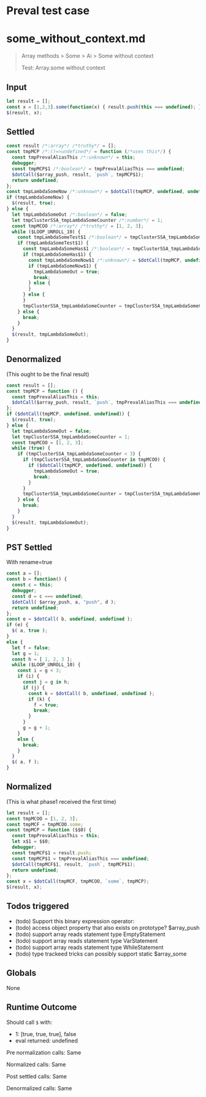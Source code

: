 # Preval test case

# some_without_context.md

> Array methods > Some > Ai > Some without context
>
> Test: Array.some without context

## Input

`````js filename=intro
let result = [];
const x = [1,2,3].some(function(x) { result.push(this === undefined); });
$(result, x);
`````


## Settled


`````js filename=intro
const result /*:array*/ /*truthy*/ = [];
const tmpMCP /*:()=>undefined*/ = function (/*uses this*/) {
  const tmpPrevalAliasThis /*:unknown*/ = this;
  debugger;
  const tmpMCP$1 /*:boolean*/ = tmpPrevalAliasThis === undefined;
  $dotCall($array_push, result, `push`, tmpMCP$1);
  return undefined;
};
const tmpLambdaSomeNow /*:unknown*/ = $dotCall(tmpMCP, undefined, undefined);
if (tmpLambdaSomeNow) {
  $(result, true);
} else {
  let tmpLambdaSomeOut /*:boolean*/ = false;
  let tmpClusterSSA_tmpLambdaSomeCounter /*:number*/ = 1;
  const tmpMCOO /*:array*/ /*truthy*/ = [1, 2, 3];
  while ($LOOP_UNROLL_10) {
    const tmpLambdaSomeTest$1 /*:boolean*/ = tmpClusterSSA_tmpLambdaSomeCounter < 3;
    if (tmpLambdaSomeTest$1) {
      const tmpLambdaSomeHas$1 /*:boolean*/ = tmpClusterSSA_tmpLambdaSomeCounter in tmpMCOO;
      if (tmpLambdaSomeHas$1) {
        const tmpLambdaSomeNow$1 /*:unknown*/ = $dotCall(tmpMCP, undefined, undefined);
        if (tmpLambdaSomeNow$1) {
          tmpLambdaSomeOut = true;
          break;
        } else {
        }
      } else {
      }
      tmpClusterSSA_tmpLambdaSomeCounter = tmpClusterSSA_tmpLambdaSomeCounter + 1;
    } else {
      break;
    }
  }
  $(result, tmpLambdaSomeOut);
}
`````


## Denormalized
(This ought to be the final result)

`````js filename=intro
const result = [];
const tmpMCP = function () {
  const tmpPrevalAliasThis = this;
  $dotCall($array_push, result, `push`, tmpPrevalAliasThis === undefined);
};
if ($dotCall(tmpMCP, undefined, undefined)) {
  $(result, true);
} else {
  let tmpLambdaSomeOut = false;
  let tmpClusterSSA_tmpLambdaSomeCounter = 1;
  const tmpMCOO = [1, 2, 3];
  while (true) {
    if (tmpClusterSSA_tmpLambdaSomeCounter < 3) {
      if (tmpClusterSSA_tmpLambdaSomeCounter in tmpMCOO) {
        if ($dotCall(tmpMCP, undefined, undefined)) {
          tmpLambdaSomeOut = true;
          break;
        }
      }
      tmpClusterSSA_tmpLambdaSomeCounter = tmpClusterSSA_tmpLambdaSomeCounter + 1;
    } else {
      break;
    }
  }
  $(result, tmpLambdaSomeOut);
}
`````


## PST Settled
With rename=true

`````js filename=intro
const a = [];
const b = function() {
  const c = this;
  debugger;
  const d = c === undefined;
  $dotCall( $array_push, a, "push", d );
  return undefined;
};
const e = $dotCall( b, undefined, undefined );
if (e) {
  $( a, true );
}
else {
  let f = false;
  let g = 1;
  const h = [ 1, 2, 3 ];
  while ($LOOP_UNROLL_10) {
    const i = g < 3;
    if (i) {
      const j = g in h;
      if (j) {
        const k = $dotCall( b, undefined, undefined );
        if (k) {
          f = true;
          break;
        }
      }
      g = g + 1;
    }
    else {
      break;
    }
  }
  $( a, f );
}
`````


## Normalized
(This is what phase1 received the first time)

`````js filename=intro
let result = [];
const tmpMCOO = [1, 2, 3];
const tmpMCF = tmpMCOO.some;
const tmpMCP = function ($$0) {
  const tmpPrevalAliasThis = this;
  let x$1 = $$0;
  debugger;
  const tmpMCF$1 = result.push;
  const tmpMCP$1 = tmpPrevalAliasThis === undefined;
  $dotCall(tmpMCF$1, result, `push`, tmpMCP$1);
  return undefined;
};
const x = $dotCall(tmpMCF, tmpMCOO, `some`, tmpMCP);
$(result, x);
`````


## Todos triggered


- (todo) Support this binary expression operator:
- (todo) access object property that also exists on prototype? $array_push
- (todo) support array reads statement type EmptyStatement
- (todo) support array reads statement type VarStatement
- (todo) support array reads statement type WhileStatement
- (todo) type trackeed tricks can possibly support static $array_some


## Globals


None


## Runtime Outcome


Should call `$` with:
 - 1: [true, true, true], false
 - eval returned: undefined

Pre normalization calls: Same

Normalized calls: Same

Post settled calls: Same

Denormalized calls: Same
